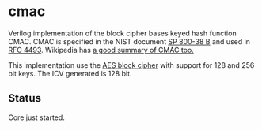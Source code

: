 cmac
====
Verilog implementation of the block cipher bases keyed hash function
CMAC. CMAC is specified in the NIST document
[SP 800-38 B](http://csrc.nist.gov/publications/nistpubs/800-38B/SP_800-38B.pdf)
and used in [RFC 4493](https://tools.ietf.org/html/rfc4493). Wikipedia has [a good summary of CMAC too.](https://en.wikipedia.org/wiki/One-key_MAC)

This implementation use the
[AES block cipher](https://github.com/secworks/aes) with support for 128
and 256 bit keys. The ICV generated is 128 bit.


## Status ##
Core just started.
